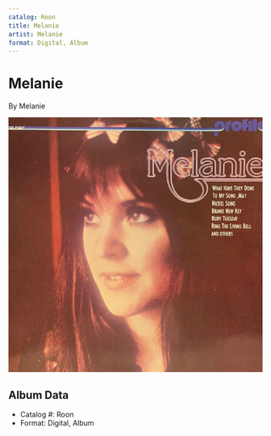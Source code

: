```yaml
---
catalog: Roon
title: Melanie
artist: Melanie
format: Digital, Album
---
```


# Melanie

By Melanie

![](../../assets/albumcovers/Melanie-Melanie.png)

## Album Data

- Catalog #: Roon
- Format: Digital, Album

